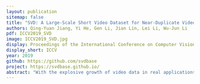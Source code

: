 ```yaml
---
layout: publication
sitemap: false
title: "SVD: A Large-Scale Short Video Dataset for Near-Duplicate Video Retrieval"
authors: Qing-Yuan Jiang, Yi He, Gen Li, Jian Lin, Lei Li, Wu-Jun Li
pdf: ICCV2019_SVD
image: ICCV2019_SVD.jpg
display: Proceedings of the International Conference on Computer Vision 
display_short: ICCV
year: 2019
github: https://github.com/svdbase
project: https://svdbase.github.io/
abstract: "With the explosive growth of video data in real applications, near-duplicate video retrieval (NDVR) has become indispensable and challenging, especially for short videos. However, all existing NDVR datasets are introduced for long videos. Furthermore, most of them are small-scale and lack of diversity due to the high cost of collecting and labeling near-duplicate videos. In this paper, we introduce a large-scale short video dataset, called SVD, for the NDVR task. SVD contains over 500,000 short videos and over 30,000 labeled videos of near-duplicates. We use multiple video mining techniques to construct positive/negative pairs. Furthermore, we design temporal and spatial transformations to mimic user-attack behavior in real applications for constructing more difficult variants of SVD. Experiments show that existing state-of-the-art NDVR methods, including real-value based and hashing based methods, fail to achieve satisfactory performance on this challenging dataset. The release of SVD dataset will foster research and system engineering in the NDVR area. The SVD dataset is available at https://svdbase.github.io."
---
```

